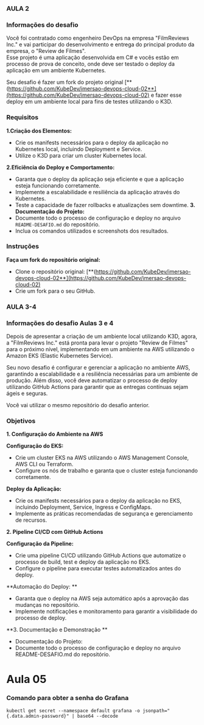 ### **AULA 2**

### Informações do desafio
Você foi contratado como engenheiro DevOps na empresa "FilmReviews Inc." e vai participar do desenvolvimento e entrega do principal produto da empresa, o "Review de Filmes".  
Esse projeto é uma aplicação desenvolvida em C# e vocês estão em processo de prova de conceito, onde deve ser testado o deploy da aplicação em um ambiente Kubernetes.  
  
Seu desafio é fazer um fork do projeto original  [**(https://github.com/KubeDev/imersao-devops-cloud-02**](https://github.com/KubeDev/imersao-devops-cloud-02)  e fazer esse deploy em um ambiente local para fins de testes utilizando o K3D.  
  
### **Requisitos**

**1.Criação dos Elementos:**
-   Crie os manifests necessários para o deploy da aplicação no Kubernetes local, incluindo Deployment e Service.
-   Utilize o K3D para criar um cluster Kubernetes local.
  
**2.Eficiência do Deploy e Comportamento:**
-   Garanta que o deploy da aplicação seja eficiente e que a aplicação esteja funcionando corretamente.
-   Implemente a escalabilidade e resiliência da aplicação através do Kubernetes.
-   Teste a capacidade de fazer rollbacks e atualizações sem downtime.
**3. Documentação do Projeto:**
-   Documente todo o processo de configuração e deploy no arquivo `README-DESAFIO.md` do repositório.
-   Inclua os comandos utilizados e screenshots dos resultados.

### **Instruções**
**Faça um fork do repositório original:**
-   Clone o repositório original:  [**(https://github.com/KubeDev/imersao-devops-cloud-02**](https://github.com/KubeDev/imersao-devops-cloud-02)
-   Crie um fork para o seu GitHub.


### **AULA 3-4**

### Informações do desafio Aulas 3 e 4

Depois de apresentar a criação de um ambiente local utilizando K3D, agora, a "FilmReviews Inc." está pronta para levar o projeto "Review de Filmes" para o próximo nível, implementando em um ambiente na AWS utilizando o Amazon EKS (Elastic Kubernetes Service).

Seu novo desafio é configurar e gerenciar a aplicação no ambiente AWS, garantindo a escalabilidade e a resiliência necessárias para um ambiente de produção. Além disso, você deve automatizar o processo de deploy utilizando GitHub Actions para garantir que as entregas contínuas sejam ágeis e seguras.  

Você vai utilizar o mesmo repositório do desafio anterior.

### Objetivos

**1. Configuração do Ambiente na AWS**

**Configuração do EKS:**
- Crie um cluster EKS na AWS utilizando o AWS Management Console, AWS CLI ou Terraform.
-  Configure os nós de trabalho e garanta que o cluster esteja funcionando corretamente.

**Deploy da Aplicação:**
- Crie os manifests necessários para o deploy da aplicação no EKS, incluindo Deployment, Service, Ingress e ConfigMaps.
- Implemente as práticas recomendadas de segurança e gerenciamento de recursos.

**2. Pipeline CI/CD com GitHub Actions**

   **Configuração da Pipeline:**
- Crie uma pipeline CI/CD utilizando GitHub Actions que automatize o processo de build, test e deploy da aplicação no EKS.
- Configure o pipeline para executar testes automatizados antes do deploy.

 **Automação do Deploy: **
- Garanta que o deploy na AWS seja automático após a aprovação das mudanças no repositório.
- Implemente notificações e monitoramento para garantir a visibilidade do processo de deploy.

 **3. Documentação e Demonstração **
- Documentação do Projeto:
- Documente todo o processo de configuração e deploy no arquivo README-DESAFIO.md do repositório.

# Aula 05 

### Comando para obter a senha do Grafana
```
kubectl get secret --namespace default grafana -o jsonpath="{.data.admin-password}" | base64 --decode
